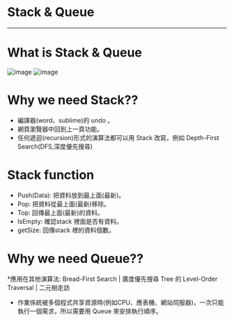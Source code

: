 # Stack & Queue
____________________________________
# What is Stack & Queue
![image](https://github.com/weberliao/Data-structure-and-Algorithm/blob/README.md/455.jpg)
![image](https://github.com/weberliao/Data-structure-and-Algorithm/blob/README.md/789.png)

# Why we need Stack??
* 編譯器(word、sublime)的 undo 。
* 網頁瀏覽器中回到上一頁功能。
* 任何遞迴(recursion)形式的演算法都可以用 Stack 改寫，例如 Depth-First Search(DFS,深度優先搜尋)

# Stack function
* Push(Data): 把資料放到最上面(最新)。
* Pop: 把資料從最上面(最新)移除。
* Top: 回傳最上面(最新)的資料。
* IsEmpty: 確認stack 裡面是否有資料。
* getSize: 回傳stack 裡的資料個數。

# Why we need Queue??
*應用在其他演算法: 
    Bread-First Search | 廣度優先搜尋
    Tree 的 Level-Order Traversal | 二元樹走訪
* 作業係統被多個程式共享資源時(例如CPU、應表機、網站伺服器)，一次只能執行一個需求，所以需要用 Queue 來安排執行順序。
